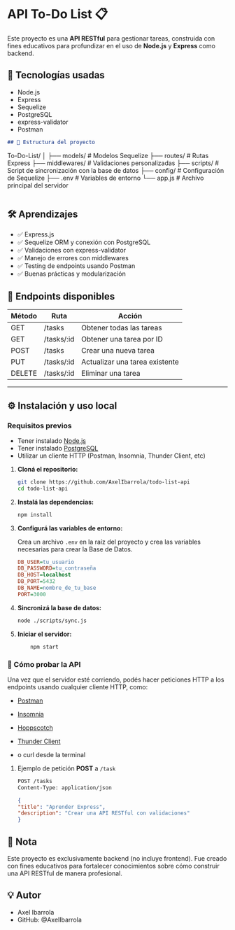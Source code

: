 # API To-Do List 📋

Este proyecto es una **API RESTful** para gestionar tareas, construida con fines educativos para profundizar en el uso de **Node.js** y **Express** como backend.

## 🚀 Tecnologías usadas

+ Node.js
+ Express
+ Sequelize
+ PostgreSQL
+ express-validator
+ Postman

```markdown
## 📂 Estructura del proyecto
```
To-Do-List/ │ ├── models/ # Modelos Sequelize ├── routes/ # Rutas Express ├── middlewares/ # 
Validaciones personalizadas ├── scripts/ # Script de sincronización con la base de datos ├── config/ # 
Configuración de Sequelize ├── .env # Variables de entorno └── app.js # Archivo principal del servidor
```

```

## 🛠️ Aprendizajes

- ✅ Express.js
- ✅ Sequelize ORM y conexión con PostgreSQL
- ✅ Validaciones con express-validator
- ✅ Manejo de errores con middlewares
- ✅ Testing de endpoints usando Postman
- ✅ Buenas prácticas y modularización

## 📍 Endpoints disponibles

| Método | Ruta           | Acción                          |
|--------|----------------|---------------------------------|
| GET    | /tasks         | Obtener todas las tareas        |
| GET    | /tasks/:id     | Obtener una tarea por ID        |
| POST   | /tasks         | Crear una nueva tarea           |
| PUT    | /tasks/:id     | Actualizar una tarea existente  |
| DELETE | /tasks/:id     | Eliminar una tarea              |

---

## ⚙️ Instalación y uso local

### Requisitos previos

+ Tener instalado [Node.js](https://nodejs.org/es)
+ Tener instalado [PostgreSQL](https://www.postgresql.org/)
+ Utilizar un cliente HTTP (Postman, Insomnia, Thunder Client, etc)


1. **Cloná el repositorio:**

   ```bash
   git clone https://github.com/AxelIbarrola/todo-list-api
   cd todo-list-api
   ```

2. **Instalá las dependencias:**

   ```bash
   npm install
   ```

3. **Configurá las variables de entorno:**

    Crea un archivo `.env` en la raíz del proyecto y crea las variables necesarias para crear la Base de Datos.

    ```ini
    DB_USER=tu_usuario
    DB_PASSWORD=tu_contraseña
    DB_HOST=localhost
    DB_PORT=5432
    DB_NAME=nombre_de_tu_base
    PORT=3000
    ```

4. **Sincronizá la base de datos:**

    ```bash
    node ./scripts/sync.js
    ```

5. **Iniciar el servidor:**

    ```bas
        npm start
    ```

### 🎫 Cómo probar la API

  Una vez que el servidor esté corriendo, podés hacer peticiones HTTP a los endpoints usando cualquier cliente HTTP, como:

+ [Postman](https://www.postman.com/downloads/)

+ [Insomnia](https://insomnia.rest/)

+ [Hoppscotch](https://hoppscotch.io/)

+ [Thunder Client](https://www.thunderclient.com/)

+ o curl desde la terminal

1. Ejemplo de petición **POST** a `/task`

    ```bash
    POST /tasks
    Content-Type: application/json
    ```
    ```json
    {   
    "title": "Aprender Express",
    "description": "Crear una API RESTful con validaciones"
    }

    ```

## 📌 Nota
Este proyecto es exclusivamente backend (no incluye frontend). Fue creado con fines educativos para fortalecer conocimientos sobre cómo construir una API RESTful de manera profesional.

## 💡 Autor

+ Axel Ibarrola
+ GitHub: @AxelIbarrola



